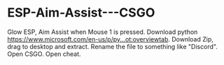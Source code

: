 # ESP-Aim-Assist---CSGO
Glow ESP, Aim Assist when Mouse 1 is pressed.
Download python https://www.microsoft.com/en-us/p/py...ot:overviewtab.
Download Zip, drag to desktop and extract.
Rename the file to something like "Discord".
Open CSGO.
Open cheat.

